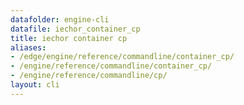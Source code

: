 ```yaml
---
datafolder: engine-cli
datafile: iechor_container_cp
title: iechor container cp
aliases:
- /edge/engine/reference/commandline/container_cp/
- /engine/reference/commandline/container_cp/
- /engine/reference/commandline/cp/
layout: cli
---
```


<!--
This page is automatically generated from iEchor's source code. If you want to
suggest a change to the text that appears here, open a ticket or pull request
in the source repository on GitHub:

https://github.com/iechor/cli
-->
